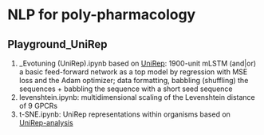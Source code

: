 # NLP for poly-pharmacology
## Playground_UniRep
1. _Evotuning (UniRep).ipynb based on [UniRep](https://github.com/churchlab/UniRep-analysis): 1900-unit mLSTM (and|or) a basic feed-forward network as a top model by regression with MSE loss and the Adam optimizer; data formatting, babbling (shuffling) the sequences + babbling the sequence with a short seed sequence
2. levenshtein.ipynb: multidimensional scaling of the Levenshtein  distance of 9 GPCRs
3. t-SNE.ipynb: UniRep representations within organisms based on [UniRep-analysis](https://github.com/churchlab/UniRep-analysis/blob/master/figures/figure2/fig2b_supp_fig2_upper.ipynb)
